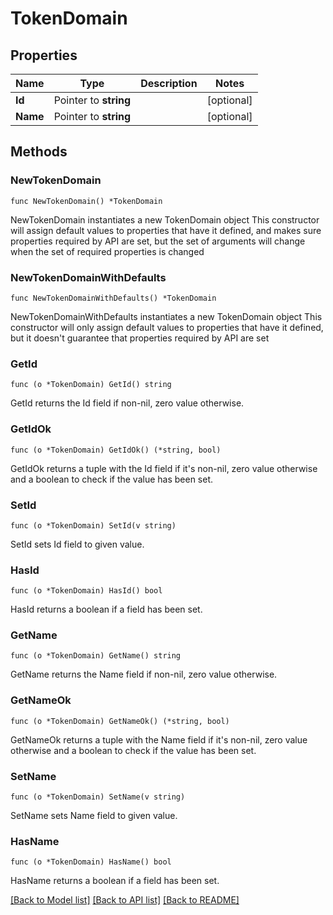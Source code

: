 # TokenDomain

## Properties

Name | Type | Description | Notes
------------ | ------------- | ------------- | -------------
**Id** | Pointer to **string** |  | [optional] 
**Name** | Pointer to **string** |  | [optional] 

## Methods

### NewTokenDomain

`func NewTokenDomain() *TokenDomain`

NewTokenDomain instantiates a new TokenDomain object
This constructor will assign default values to properties that have it defined,
and makes sure properties required by API are set, but the set of arguments
will change when the set of required properties is changed

### NewTokenDomainWithDefaults

`func NewTokenDomainWithDefaults() *TokenDomain`

NewTokenDomainWithDefaults instantiates a new TokenDomain object
This constructor will only assign default values to properties that have it defined,
but it doesn't guarantee that properties required by API are set

### GetId

`func (o *TokenDomain) GetId() string`

GetId returns the Id field if non-nil, zero value otherwise.

### GetIdOk

`func (o *TokenDomain) GetIdOk() (*string, bool)`

GetIdOk returns a tuple with the Id field if it's non-nil, zero value otherwise
and a boolean to check if the value has been set.

### SetId

`func (o *TokenDomain) SetId(v string)`

SetId sets Id field to given value.

### HasId

`func (o *TokenDomain) HasId() bool`

HasId returns a boolean if a field has been set.

### GetName

`func (o *TokenDomain) GetName() string`

GetName returns the Name field if non-nil, zero value otherwise.

### GetNameOk

`func (o *TokenDomain) GetNameOk() (*string, bool)`

GetNameOk returns a tuple with the Name field if it's non-nil, zero value otherwise
and a boolean to check if the value has been set.

### SetName

`func (o *TokenDomain) SetName(v string)`

SetName sets Name field to given value.

### HasName

`func (o *TokenDomain) HasName() bool`

HasName returns a boolean if a field has been set.


[[Back to Model list]](../README.md#documentation-for-models) [[Back to API list]](../README.md#documentation-for-api-endpoints) [[Back to README]](../README.md)


